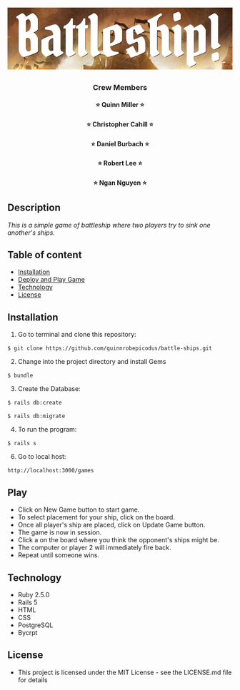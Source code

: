 # ![title](app/assets/images/titlemd.png)

<h3 align="center">   Crew Members   </h3>
<h4 align="center"> ⭐️ Quinn Miller ⭐️ </h4>
<h4 align="center"> ⭐️ Christopher Cahill ⭐️ </h4>
<h4 align="center"> ⭐️ Daniel Burbach ⭐️ </h4>
<h4 align="center"> ⭐️ Robert Lee ⭐️ </h4>
<h4 align="center"> ⭐️ Ngan Nguyen ⭐️ </h4>

## Description

_This is a simple game of battleship where two players try to sink one another's ships._

## Table of content

- [Installation](#installation)
- [Deploy and Play Game](#play)
- [Technology](#technology)
- [License](#license)

## Installation

1. Go to terminal and clone this repository:
```
$ git clone https://github.com/quinnrobepicodus/battle-ships.git
```
2. Change into the project directory and install Gems
```
$ bundle
```
3. Create the Database:
```
$ rails db:create
```
```
$ rails db:migrate
```
4. To run the program:
```
$ rails s
```
6. Go to local host:
```
http://localhost:3000/games
```
## Play
* Click on New Game button to start game.
* To select placement for your ship, click on the board.
* Once all player's ship are placed, click on Update Game button.
* The game is now in session.
* Click a on the board where you think the opponent's ships might be.
* The computer or player 2 will immediately fire back.
* Repeat until someone wins.

## Technology
* Ruby 2.5.0
* Rails 5
* HTML
* CSS
* PostgreSQL
* Bycrpt

## License
* This project is licensed under the MIT License - see the LICENSE.md file for details
